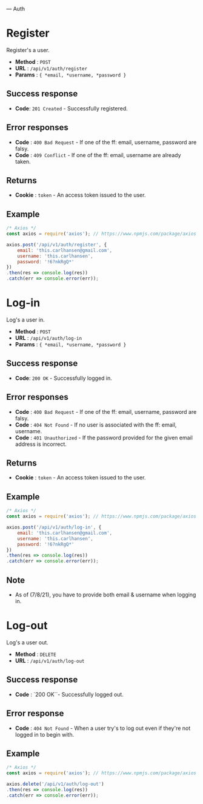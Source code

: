 ― Auth
# Register
Register's a user.
- **Method** : `POST`
- **URL** : `/api/v1/auth/register`
- **Params** : `{ *email, *username, *password }`

## Success response
- **Code**: `201 Created` - Successfully registered.

## Error responses
- **Code** : `400 Bad Request` - If one of the ff: email, username, password are falsy.
- **Code** : `409 Conflict` - If one of the ff: email, username are already taken.

## Returns 
- **Cookie** : `token` - An access token issued to the user.

## Example
```js
/* Axios */
const axios = require('axios'); // https://www.npmjs.com/package/axios

axios.post('/api/v1/auth/register', {
    email: 'this.carlhansen@gmail.com',
    username: 'this.carlhansen',
    password: '!6?nkRgQ*'
})
.then(res => console.log(res))
.catch(err => console.error(err));
```

# Log-in
Log's a user in.
- **Method** : `POST`
- **URL** : `/api/v1/auth/log-in`
- **Params** : `{ *email, *username, *password }`

## Success response
- **Code**: `200 OK` - Successfully logged in.

## Error responses
- **Code** : `400 Bad Request` - If one of the ff: email, username, password are falsy.
- **Code** : `404 Not Found` - If no user is associated with the ff: email, username. 
- **Code** : `401 Unauthorized` - If the password provided for the given email address is incorrect.

## Returns
- **Cookie** : `token` - An access token issued to the user.

## Example
```js
/* Axios */
const axios = require('axios'); // https://www.npmjs.com/package/axios

axios.post('/api/v1/auth/log-in', {
    email: 'this.carlhansen@gmail.com',
    username: 'this.carlhansen',
    password: '!6?nkRgQ*'
})
.then(res => console.log(res))
.catch(err => console.error(err));
```
## Note
- As of (7/8/21), you have to provide both email & username when logging in.

# Log-out
Log's a user out.
- **Method** : `DELETE`
- **URL** : `/api/v1/auth/log-out`

## Success response
- **Code** : `200 OK``- Successfully logged out.

## Error response
- **Code** : `404 Not Found` - When a user try's to log out even if they're not logged in to begin with.

## Example
```js
/* Axios */
const axios = require('axios'); // https://www.npmjs.com/package/axios

axios.delete('/api/v1/auth/log-out')
.then(res => console.log(res))
.catch(err => console.error(err));
```